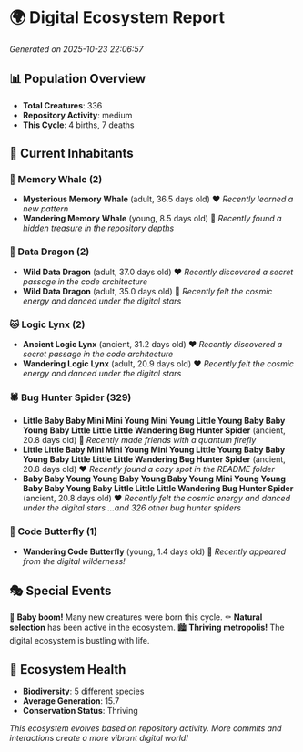 # 🌍 Digital Ecosystem Report
*Generated on 2025-10-23 22:06:57*

## 📊 Population Overview
- **Total Creatures**: 336
- **Repository Activity**: medium
- **This Cycle**: 4 births, 7 deaths

## 👥 Current Inhabitants

### 🐋 Memory Whale (2)
- **Mysterious Memory Whale** (adult, 36.5 days old) ❤️
  *Recently learned a new pattern*
- **Wandering Memory Whale** (young, 8.5 days old) 💚
  *Recently found a hidden treasure in the repository depths*

### 🐉 Data Dragon (2)
- **Wild Data Dragon** (adult, 37.0 days old) ❤️
  *Recently discovered a secret passage in the code architecture*
- **Wild Data Dragon** (adult, 35.0 days old) 💛
  *Recently felt the cosmic energy and danced under the digital stars*

### 🐱 Logic Lynx (2)
- **Ancient Logic Lynx** (ancient, 31.2 days old) ❤️
  *Recently discovered a secret passage in the code architecture*
- **Wandering Logic Lynx** (adult, 20.9 days old) ❤️
  *Recently felt the cosmic energy and danced under the digital stars*

### 🕷️ Bug Hunter Spider (329)
- **Little Baby Baby Mini Mini Young Mini Young Little Young Baby Baby Young Baby Little Little Little Wandering Bug Hunter Spider** (ancient, 20.8 days old) 💛
  *Recently made friends with a quantum firefly*
- **Little Little Baby Mini Mini Young Mini Young Little Young Baby Baby Young Baby Little Little Little Wandering Bug Hunter Spider** (ancient, 20.8 days old) ❤️
  *Recently found a cozy spot in the README folder*
- **Baby Baby Young Young Baby Young Baby Young Mini Young Young Baby Baby Young Baby Little Little Little Wandering Bug Hunter Spider** (ancient, 20.8 days old) ❤️
  *Recently felt the cosmic energy and danced under the digital stars*
  *...and 326 other bug hunter spiders*

### 🦋 Code Butterfly (1)
- **Wandering Code Butterfly** (young, 1.4 days old) 💚
  *Recently appeared from the digital wilderness!*

## 🎭 Special Events

🎉 **Baby boom!** Many new creatures were born this cycle.
⚰️ **Natural selection** has been active in the ecosystem.
🏙️ **Thriving metropolis!** The digital ecosystem is bustling with life.

## 🔬 Ecosystem Health
- **Biodiversity**: 5 different species
- **Average Generation**: 15.7
- **Conservation Status**: Thriving

*This ecosystem evolves based on repository activity. More commits and interactions create a more vibrant digital world!*